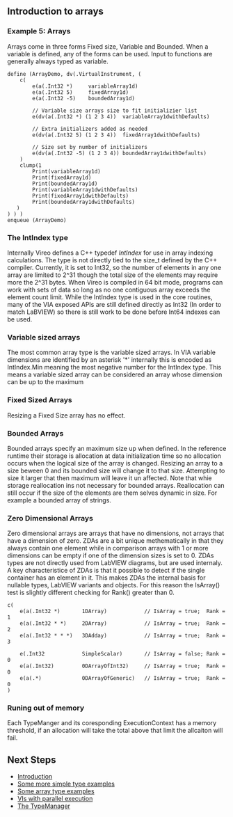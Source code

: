 ## Introduction to arrays

### Example 5: Arrays
Arrays come in three forms Fixed size, Variable and Bounded. When a variable is defined, any of the forms can be used.
Input to functions are generally always typed as variable.

~~~{.via}
define (ArrayDemo, dv(.VirtualInstrument, (
    c(
        e(a(.Int32 *)     variableArray1d)
        e(a(.Int32 5)     fixedArray1d)
        e(a(.Int32 -5)    boundedArray1d)
    
        // Variable size arrays size to fit initializier list
        e(dv(a(.Int32 *) (1 2 3 4))  variableArray1dwithDefaults)
    
        // Extra initializers added as needed
        e(dv(a(.Int32 5) (1 2 3 4))  fixedArray1dwithDefaults)
    
        // Size set by number of initializers
        e(dv(a(.Int32 -5) (1 2 3 4)) boundedArray1dwithDefaults)
    )
    clump(1
        Print(variableArray1d)
        Print(fixedArray1d)
        Print(boundedArray1d)        
        Print(variableArray1dwithDefaults)
        Print(fixedArray1dwithDefaults)
        Print(boundedArray1dwithDefaults)
   )
) ) )
enqueue (ArrayDemo)
~~~

### The IntIndex type
Internally Vireo defines a C++ typedef _IntIndex_ for use in array indexing calculations. The type is not directly tied to the size_t defined by the C++ compiler. Currently, it is set to Int32, so the number of elements in any one array are limited to 2^31 though the total size of the elements may require more the 2^31 bytes.  When Vireo is compiled in 64 bit mode, programs can work with sets of data so long as no one contiguous array exceeds the element count limit. While the IntIndex type is used in the core routines, many of the VIA exposed APIs are still defined directly as Int32 (In order to match LaBVIEW) so there is still work to be done before Int64 indexes can be used.

### Variable sized arrays
The most common array type is the variable sized arrays.  In VIA variable dimensions are identified by an asterisk '*' internally this is encoded as IntIndex.Min meaning the most negative number for the IntIndex type. This means a variable sized array can be considered an array whose dimension can be up to the maximum

### Fixed Sized Arrays
Resizing a Fixed Size array has no effect.

### Bounded Arrays
Bounded arrays specify an maximum size up when defined. In the reference runtime their storage is allocation at data initialization time so no allocation occurs when the logical size of the array is changed. Resizing an array to a size beween 0 and its bounded size will change it to that size. Attempting to size it larger that then maximum will leave it un affected.  Note that whie storage reallocation ins not necessary for bounded arrays. Reallocation can still occur if the size of the elements are them selves dynamic in size.  For example a bounded array of strings.

### Zero Dimensional Arrays
Zero dimensional arrays are arrays that have no dimensions, not arrays that have a dimension of zero. ZDAs are a bit unique methematically in that they always contain one element while in comparison arrays with 1 or more dimensions can be empty if one of the dimension sizes is set to 0.  ZDAs types are not directly used from LabVIEW diagrams, but are used internaly. A key characteristice of ZDAs is that it possible to detect if the single container has an element in it. This makes ZDAs the internal basis for nullable types, LabVIEW variants and objects.  For this reason the IsArray() test is slightly different checking for Rank() greater than 0.

~~~{.via}
c(
    e(a(.Int32 *)       1DArray)            // IsArray = true;  Rank = 1
    e(a(.Int32 * *)     2DArray)            // IsArray = true;  Rank = 2
    e(a(.Int32 * * *)   3DAdday)            // IsArray = true;  Rank = 3

    e(.Int32            SimpleScalar)       // IsArray = false; Rank = 0
    e(a(.Int32)         0DArrayOfInt32)     // IsArray = true;  Rank = 0
    e(a(.*)             0DArrayOfGeneric)   // IsArray = true;  Rank = 0
)
~~~

### Runing out of memory
Each TypeManger and its coresponding ExecutionContext has a memory threshold, if an allocation will take the total above that limit the allcaiton will fail.

## Next Steps
* [Introduction](index.html)
* [Some more simple type examples](md_dox__intro_type_examples.html)
* [Some array type examples](md_dox__intro_array_examples.html)
* [VIs with parallel execution](md_dox__intro_parallel_clump_examples.html)
* [The TypeManager](md_dox__type_manager.html)

